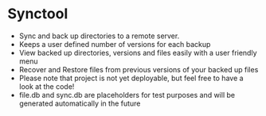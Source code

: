 # **Synctool**
- Sync and back up directories to a remote server. 
- Keeps a user defined number of versions for each backup
- View backed up directories, versions and files easily with a user friendly menu
- Recover and Restore files from previous versions of your backed up files
- Please note that project is not yet deployable, but feel free to have a look at the code!
- file.db and sync.db are placeholders for test purposes and will be generated automatically in the future
